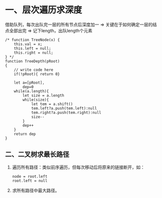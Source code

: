 # 一、层次遍历求深度  
借助队列，每次出队完一层的所有节点后深度加一 => 关键在于如何确定一层的结点全部出完 => 记下length，出队length个元素
```  
/* function TreeNode(x) {
    this.val = x;
    this.left = null;
    this.right = null;
} */
function TreeDepth(pRoot)
{
    // write code here
    if(!pRoot){ return 0}
    
    let a=[pRoot],
        dep=0
    while(a.length){
        let size = a.length
        while(size){
            let tem = a.shift()
            tem.left?a.push(tem.left):null
            tem.right?a.push(tem.right):null
            size--
        }
        dep++
    }
    return dep
}
```  
## 二、二叉树求最长路径  
1. 遍历所有路径：类似前序遍历，但每次移动后将原来的链接断开，如：  
   ```  
   node = root.left
   root.left = null
   ```
2. 求所有路径中最大路径。